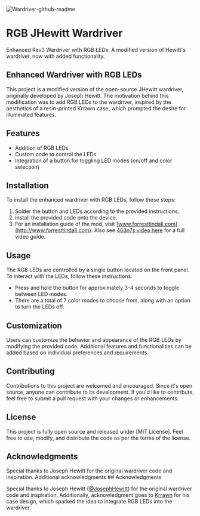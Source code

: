 ![Wardriver-github-readme](https://github.com/forresttindall/RGB-Jhewitt-wardriver/assets/144488579/5a70be29-2497-4614-844e-e089719ab0db)



# RGB JHewitt Wardriver
Enhanced Rev3 Wardriver with RGB LEDs: A modified version of Hewitt's wardriver, now with added functionality.

## Enhanced Wardriver with RGB LEDs

This project is a modified version of the open-source JHewitt wardriver, originally developed by Joseph Hewitt. The motivation behind this modification was to add RGB LEDs to the wardriver, inspired by the aesthetics of a resin-printed Krrawn case, which prompted the desire for illuminated features.

## Features

- Addition of RGB LEDs
- Custom code to control the LEDs
- Integration of a button for toggling LED modes (on/off and color selection)

## Installation

To install the enhanced wardriver with RGB LEDs, follow these steps:

1. Solder the button and LEDs according to the provided instructions.
2. Install the provided code onto the device.
3. For an installation guide of the mod, visit [www.forresttindall.com](http://www.forresttindall.com). 
Also see [463n7s video here](https://www.youtube.com/watch?v=snlNfVZJ6Xw&t=24s) for a full video guide.

## Usage

The RGB LEDs are controlled by a single button located on the front panel. To interact with the LEDs, follow these instructions:

- Press and hold the button for approximately 3-4 seconds to toggle between LED modes.
- There are a total of 7 color modes to choose from, along with an option to turn the LEDs off.

## Customization

Users can customize the behavior and appearance of the RGB LEDs by modifying the provided code. Additional features and functionalities can be added based on individual preferences and requirements.

## Contributing

Contributions to this project are welcomed and encouraged. Since it's open source, anyone can contribute to its development. If you'd like to contribute, feel free to submit a pull request with your changes or enhancements.

## License

This project is fully open source and released under [MIT License]. Feel free to use, modify, and distribute the code as per the terms of the license.

## Acknowledgments

Special thanks to Joseph Hewitt for the original wardriver code and inspiration. Additional acknowledgments ## Acknowledgments

Special thanks to Joseph Hewitt ([@JosephHewitt](https://github.com/JosephHewitt)) for the original wardriver code and inspiration. Additionally, acknowledgment goes to [Krrawn](https://www.instagram.com/krrawn/?hl=en) for his case design, which sparked the idea to integrate RGB LEDs into the wardriver.

